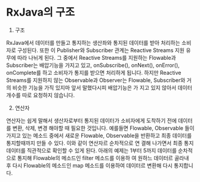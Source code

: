 # RxJava의 구조

1. 구조 

 RxJava에서 데이터를 만들고 통지하는 생산좌와 통지된 데이터를 받아 처리하는 소비자로 구성된다. 또한 이 Publisher와 Subscriber 관계는 Reactive Streams 
 지원 유무에 따라 나뉘게 된다. 그 중에서 Reactive Streams를 지원하는 Flowable과 Subscriber는 배압기능을 가지고 있고, onSubscribe(), onNext(), 
 onError(), onComplete를 하고 소비자가 통지를 받으면 처리하게 됩니다. 
 하지만 Reactive Streams를 지원하지 않는 Observable과 Observer는 Flowable, Subscriber와 거의 비슷한 기능을 가직 있지마 앞서 말했다시피 배압기능은 가
 지고 있지 않아서 데이터 개수를 따로 요청하지 않습니다.
 
2. 연산자

 연산자는 쉽게 말해서 생산자로부터 통지된 데이터가 소비자에게 도착하기 전에 데이터를 변환, 삭제, 변경 해야할 때 필요한 것입니다. 예를들면 Flowable, 
 Observable 들이 가지고 있는 메소드 중에서 새로운 Flowable, Observable을 반환하고 최종 데이터를 통지할때까지 만들 수 있다. 이와 같이 연산자르 순차적으로 연
 결해 나가면서 최종 통지 데이터를 직관적으로 확인할 수 있게 된다. 아래의 예제는 1부터 5까지 데이터를 순차적으로 통지해 Flowable의 메소드인 filter 메소드를 이용하
 여 원하느 데이터르 골라내 후 다시 Flowable의 메소드인 map 메소드를 이용하여 데이터르 변환해 다시 통지합니다.
 
 
 
 

